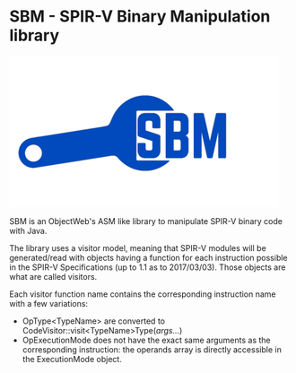 SBM - SPIR-V Binary Manipulation library
=======

![SBM Logo](logoSD.png)

SBM is an ObjectWeb's ASM like library to manipulate SPIR-V binary code with Java.

The library uses a visitor model, meaning that SPIR-V modules will be
generated/read with objects having a function for each instruction possible
in the SPIR-V Specifications (up to 1.1 as to 2017/03/03). Those objects are what are called visitors.

Each visitor function name contains the corresponding instruction name with a few variations:

* OpType&lt;TypeName&gt; are converted to CodeVisitor::visit&lt;TypeName&gt;Type(*args...*)
* OpExecutionMode does not have the exact same arguments as the corresponding instruction:
the operands array is directly accessible in the ExecutionMode object.
